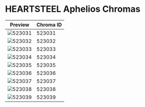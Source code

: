 # HEARTSTEEL Aphelios Chromas

| Preview | Chroma ID |
|---------|-----------|
| ![523031](https://raw.communitydragon.org/latest/plugins/rcp-be-lol-game-data/global/default/v1/champion-chroma-images/523/523031.png) | 523031 |
| ![523032](https://raw.communitydragon.org/latest/plugins/rcp-be-lol-game-data/global/default/v1/champion-chroma-images/523/523032.png) | 523032 |
| ![523033](https://raw.communitydragon.org/latest/plugins/rcp-be-lol-game-data/global/default/v1/champion-chroma-images/523/523033.png) | 523033 |
| ![523034](https://raw.communitydragon.org/latest/plugins/rcp-be-lol-game-data/global/default/v1/champion-chroma-images/523/523034.png) | 523034 |
| ![523035](https://raw.communitydragon.org/latest/plugins/rcp-be-lol-game-data/global/default/v1/champion-chroma-images/523/523035.png) | 523035 |
| ![523036](https://raw.communitydragon.org/latest/plugins/rcp-be-lol-game-data/global/default/v1/champion-chroma-images/523/523036.png) | 523036 |
| ![523037](https://raw.communitydragon.org/latest/plugins/rcp-be-lol-game-data/global/default/v1/champion-chroma-images/523/523037.png) | 523037 |
| ![523038](https://raw.communitydragon.org/latest/plugins/rcp-be-lol-game-data/global/default/v1/champion-chroma-images/523/523038.png) | 523038 |
| ![523039](https://raw.communitydragon.org/latest/plugins/rcp-be-lol-game-data/global/default/v1/champion-chroma-images/523/523039.png) | 523039 |